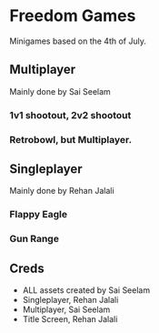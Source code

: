 # Freedom Games
Minigames based on the 4th of July. 

## Multiplayer 
Mainly done by Sai Seelam

### 1v1 shootout, 2v2 shootout
### Retrobowl, but Multiplayer. 


## Singleplayer
Mainly done by Rehan Jalali

### Flappy Eagle
### Gun Range

## Creds
-  ALL assets created by Sai Seelam
-  Singleplayer, Rehan Jalali
-  Multiplayer, Sai Seelam
-  Title Screen, Rehan Jalali
